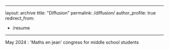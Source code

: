
---
layout: archive
title: "Diffusion"
permalink: /diffusion/
author_profile: true
redirect_from:
  - /resume
---

May 2024 : 'Maths en jean' congress for middle school students
